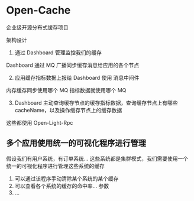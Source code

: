 # Open-Cache

企业级开源分布式缓存项目

架构设计

1. 通过 Dashboard 管理监控我们的缓存

Dashboard 通过 MQ 广播同步缓存消息给应用的各个节点

2. 应用缓存指标数据上报给 Dashboard 使用 消息中间件

内存缓存同步使用哪个 MQ 指标数据就使用哪个 MQ

3. Dashboard 主动查询缓存节点的缓存指标数据，查询缓存节点上有哪些 cacheName，以及操作缓存节点上的缓存数据

这些都使用 Open-Light-Rpc





## 多个应用使用统一的可视化程序进行管理

假设我们有用户系统，有订单系统... 这些系统都是集群模式，我们需要使用一个统一的可视化程序进行管理这些系统的缓存

1. 可以通过该程序手动清除某个系统的某个缓存
2. 可以查看各个系统的缓存的命中率... 参数
3. ...

